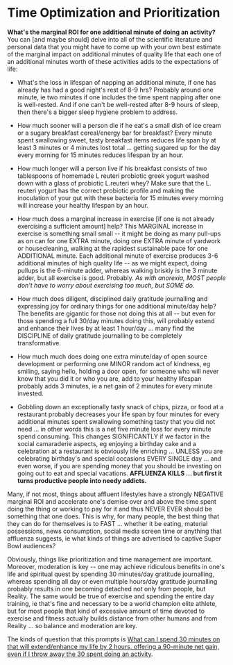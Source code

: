 # Time Optimization and Prioritization 

**What's the marginal ROI for one additional minute of doing an activity?** You can [and maybe should] delve into all of the scientific literature and personal data that you might have to come up with your own best estimate of the marginal impact on additional minutes of quality life that each one of an additional minutes worth of these activities adds to the expectations of life:

* What's the loss in lifespan of napping an additional minute, if one has already has had a good night's rest of 8-9 hrs? Probably around one minute, ie two minutes if one includes the time spent napping after one is well-rested. And if one can't be well-rested after 8-9 hours of sleep, then there's a bigger sleep hygiene problem to address. 

* How much sooner will a person die if he eat's a small dish of ice cream or a sugary breakfast cereal/energy bar for breakfast? Every minute spent swallowing sweet, tasty breakfast items reduces life span by at least 3 minutes or 4 minutes lost total ... getting sugared up for the day every morning for 15 minutes reduces lifespan by an hour.

* How much longer will a person live if his breakfast consists of two tablespoons of homemade L reuteri probiotic greek yogurt washed down with a glass of probiotic L.reuteri whey? Make sure that the L. reuteri yogurt has the correct probiotic profile and making the inoculation of your gut with these bacteria for 15 minutes every morning will increase your healthy lifespan by an hour.

* How much does a marginal increase in exercise [if one is not already exercising a sufficient amount] help? This MARGINAL increase in exercise is something small small -- it might be doing as many pull-ups as on can for one EXTRA minute, doing one EXTRA minute of yardwork or housecleaning, walking at the rapidest sustainable pace for one ADDITIONAL minute. Each additional minute of exercise produces 3-6 additional minutes of high quality life -- as we might expect, doing pullups is the 6-minute adder, whereas walking briskly is the 3 minute adder, but all exercise is good. Probably. *As with anorexia, MOST people don't have to worry about exercising too much, but SOME do.* 

* How much does diligent, disciplined daily gratitude journalling and expressing joy for ordinary things for one additional minute/day help? The benefits are gigantic for those not doing this at all -- but even for those spending a full 30/day minutes doing this, will probably extend and enhance their lives by at least 1 hour/day ... many find the DISCIPLINE of daily gratitude journalling to be completely transformative.

* How much much does doing one extra minute/day of open source development or performing one MINOR random act of kindness, eg smiling, saying hello, holding a door open, for someone who will never know that you did it or who you are, add to your healthy lifespan probably adds 3 minutes, ie a net gain of 2 minutes for every minute invested.

* Gobbling down an exceptionally tasty snack of chips, pizza, or food at a restaurant probably decreases your life span by four minutes for every additional minutes spent swallowing something tasty that you did not need ... in other words this is a net five minute loss for every minute spend consuming. This changes SIGNIFICANTLY if we factor in the social camaraderie aspects, eg enjoying a birthday cake and a celebration at a restaurant is obviously life enriching ... UNLESS you are celebrating birthday's and special occasions EVERY SINGLE day ... and even worse, if you are spending money that you should be investing on going out to eat and special vacations. **AFFLUENZA KILLS ... but first it turns productive people into needy addicts.**

Many, if not most, things about affluent lifestyles have a strongly NEGATIVE marginal ROI and accelerate one's demise over and above the time spent doing the thing or working to pay for it and thus NEVER EVER should be something that one does. This is why, for many people, the best thing that they can do for themselves is to FAST ... whether it be eating, material possessions, news consumption, social media screen time or anything that affluenza suggests, ie what kinds of things are advertised to captive Super Bowl audiences?

Obviously, things like prioritization and time management are important. Moreover, moderation is key -- one may achieve ridiculous benefits in one's life and spiritual quest by spending 30 minutes/day gratitude journalling, whereas spending all day or even multiple hours/day gratitude journalling probably results in one becoming detached not only from people, but Reality. The same would be true of exercise and spending the entire day training, ie that's fine and necessary to be a world champion elite athlete, but for most people that kind of excessive amount of time devoted to exercise and fitness actually builds distance from other humans and from Reality ... so balance and moderation are key. 

The kinds of question that this prompts is [What can I spend 30 minutes on that will extend/enhance my life by 2 hours, offering a 90-minute net gain, even if I throw away the 30 spent doing an activity](https://grok.com/share/c2hhcmQtMg%3D%3D_c9e54d1b-71a1-412b-9565-f126d9789b05).
